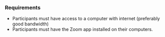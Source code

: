 ### Requirements
* Participants must have access to a computer with internet (preferably good bandwidth) 
* Participants must have the Zoom app installed on their computers.
